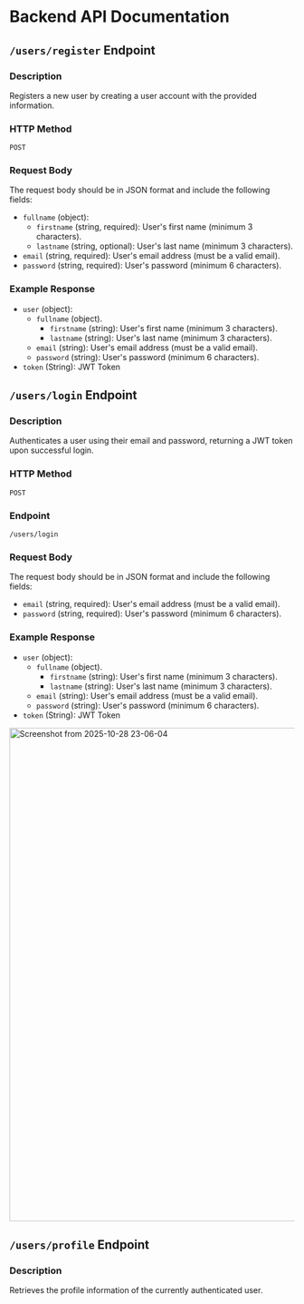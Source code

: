 # Backend API Documentation

## `/users/register` Endpoint

### Description

Registers a new user by creating a user account with the provided information.

### HTTP Method

`POST`

### Request Body

The request body should be in JSON format and include the following fields:

- `fullname` (object):
  - `firstname` (string, required): User's first name (minimum 3 characters).
  - `lastname` (string, optional): User's last name (minimum 3 characters).
- `email` (string, required): User's email address (must be a valid email).
- `password` (string, required): User's password (minimum 6 characters).

### Example Response

- `user` (object):
  - `fullname` (object).
    - `firstname` (string): User's first name (minimum 3 characters).
    - `lastname` (string): User's last name (minimum 3 characters).   
  - `email` (string): User's email address (must be a valid email).
  - `password` (string): User's password (minimum 6 characters).
- `token` (String): JWT Token



## `/users/login` Endpoint

### Description

Authenticates a user using their email and password, returning a JWT token upon successful login.

### HTTP Method

`POST`

### Endpoint

`/users/login`

### Request Body

The request body should be in JSON format and include the following fields:

- `email` (string, required): User's email address (must be a valid email).
- `password` (string, required): User's password (minimum 6 characters).

### Example Response

- `user` (object):
  - `fullname` (object).
    - `firstname` (string): User's first name (minimum 3 characters).
    - `lastname` (string): User's last name (minimum 3 characters).   
  - `email` (string): User's email address (must be a valid email).
  - `password` (string): User's password (minimum 6 characters).
- `token` (String): JWT Token


<img width="1450" height="870" alt="Screenshot from 2025-10-28 23-06-04" src="https://github.com/user-attachments/assets/dc7d1763-8797-4373-9e34-44582f64bc31" />


## `/users/profile` Endpoint

### Description

Retrieves the profile information of the currently authenticated user.

